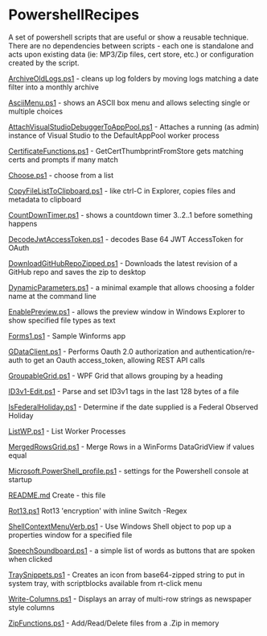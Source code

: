 # PowershellRecipes
A set of powershell scripts that are useful or show a reusable technique. There are no dependencies between scripts - each one is standalone and acts upon existing data (ie: MP3/Zip files, cert store, etc.) or configuration created by the script.

<a href="https://github.com/mossrich/PowershellRecipes/blob/master/ArchiveOldLogs.ps1">ArchiveOldLogs.ps1</a> - cleans up log folders by moving logs matching a date filter into a monthly archive

<a href="https://github.com/mossrich/PowershellRecipes/blob/master/AsciiMenu.ps1">AsciiMenu.ps1</a> - shows an ASCII box menu and allows selecting single or multiple choices

<a href="https://github.com/mossrich/PowershellRecipes/blob/master/AttachVisualStudioDebuggerToAppPool.ps1">AttachVisualStudioDebuggerToAppPool.ps1</a> - Attaches a running (as admin) instance of Visual Studio to the DefaultAppPool worker process

<a href="https://github.com/mossrich/PowershellRecipes/blob/master/CertificateFunctions.ps1">CertificateFunctions.ps1</a>  - GetCertThumbprintFromStore gets matching certs and prompts if many match

<a href="https://github.com/mossrich/PowershellRecipes/blob/master/Choose.ps1">Choose.ps1</a>	- choose from a list 

<a href="https://github.com/mossrich/PowershellRecipes/blob/master/CopyFileListToClipboard.ps1">CopyFileListToClipboard.ps1</a>	- like ctrl-C in Explorer, copies files and metadata to clipboard

<a href="https://github.com/mossrich/PowershellRecipes/blob/master/CountDownTimer.ps1">CountDownTimer.ps1</a>	- shows a countdown timer 3..2..1 before something happens

<a href="https://github.com/mossrich/PowershellRecipes/blob/master/DecodeJwtAccessToken.ps1">DecodeJwtAccessToken.ps1</a>	- decodes Base 64 JWT AccessToken for OAuth

<a href="https://github.com/mossrich/PowershellRecipes/blob/master/DownloadGitHubRepoZipped.ps1">DownloadGitHubRepoZipped.ps1</a>	- Downloads the latest revision of a GitHub repo and saves the zip to desktop

<a href="https://github.com/mossrich/PowershellRecipes/blob/master/DynamicParameters.ps1">DynamicParameters.ps1</a> - a minimal example that allows choosing a folder name at the command line 

<a href="https://github.com/mossrich/PowershellRecipes/blob/master/EnablePreview.ps1">EnablePreview.ps1</a>	- allows the preview window in Windows Explorer to show specified file types as text

<a href="https://github.com/mossrich/PowershellRecipes/blob/master/Forms1.ps1">Forms1.ps1</a>	- Sample Winforms app

<a href="https://github.com/mossrich/PowershellRecipes/blob/master/GDataClient.ps1">GDataClient.ps1</a>	- Performs Oauth 2.0 authorization and authentication/re-auth to get an Oauth access_token, allowing REST API calls

<a href="https://github.com/mossrich/PowershellRecipes/blob/master/GroupableGrid.ps1">GroupableGrid.ps1</a>	- WPF Grid that allows grouping by a heading 

<a href="https://github.com/mossrich/PowershellRecipes/blob/master/ID3v1-Edit.ps1">ID3v1-Edit.ps1</a> - Parse and set ID3v1 tags in the last 128 bytes of a file

<a href="https://github.com/mossrich/PowershellRecipes/blob/master/IsFederalHoliday.ps1">IsFederalHoliday.ps1</a> - Determine if the date supplied is a Federal Observed Holiday

<a href="https://github.com/mossrich/PowershellRecipes/blob/master/ListWP.ps1">ListWP.ps1</a>	- List Worker Processes

<a href="https://github.com/mossrich/PowershellRecipes/blob/master/MergedRowsGrid.ps1">MergedRowsGrid.ps1</a> - Merge Rows in a WinForms DataGridView if values equal 

<a href="https://github.com/mossrich/PowershellRecipes/blob/master/Microsoft.PowerShell_profile.ps1">Microsoft.PowerShell_profile.ps1</a>	- settings for the Powershell console at startup 

<a href="https://github.com/mossrich/PowershellRecipes/blob/master/README.md">README.md</a>	Create - this file

<a href="https://github.com/mossrich/PowershellRecipes/blob/master/Rot13.ps1">Rot13.ps1</a>	Rot13 'encryption' with inline Switch -Regex 

<a href="https://github.com/mossrich/PowershellRecipes/blob/master/ShellContextMenuVerb.ps1">ShellContextMenuVerb.ps1</a>	- Use Windows Shell object to pop up a properties window for a specified file

<a href="https://github.com/mossrich/PowershellRecipes/blob/master/SpeechSoundboard.ps1">SpeechSoundboard.ps1</a>  - a simple list of words as buttons that are spoken when clicked 

<a href="https://github.com/mossrich/PowershellRecipes/blob/master/TraySnippets.ps1">TraySnippets.ps1</a>	- Creates an icon from base64-zipped string to put in system tray, with scriptblocks available from rt-click menu 

<a href="https://github.com/mossrich/PowershellRecipes/blob/master/Write-Columns.ps1">Write-Columns.ps1</a>	- Displays an array of multi-row strings as newspaper style columns 

<a href="https://github.com/mossrich/PowershellRecipes/blob/master/ZipFunctions.ps1">ZipFunctions.ps1</a> - Add/Read/Delete files from a .Zip in memory
